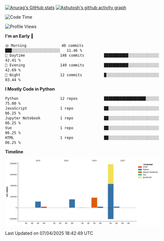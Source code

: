 

[![Anurag's GitHub stats](https://github-readme-stats.vercel.app/api?username=24mlight&show_icons=true&theme=buefy)](https://github.com/anuraghazra/github-readme-stats)
[![Ashutosh's github activity graph](https://github-readme-activity-graph.vercel.app/graph?username=24mlight&theme=tokyo-night)](https://github.com/ashutosh00710/github-readme-activity-graph)

<!--START_SECTION:waka-->
![Code Time](http://img.shields.io/badge/Code%20Time-177%20hrs%2055%20mins-blue)

![Profile Views](http://img.shields.io/badge/Profile%20Views-198-blue)

**I'm an Early 🐤** 

```text
🌞 Morning                40 commits          ███░░░░░░░░░░░░░░░░░░░░░░   11.46 % 
🌆 Daytime                148 commits         ███████████░░░░░░░░░░░░░░   42.41 % 
🌃 Evening                149 commits         ███████████░░░░░░░░░░░░░░   42.69 % 
🌙 Night                  12 commits          █░░░░░░░░░░░░░░░░░░░░░░░░   03.44 % 
```


**I Mostly Code in Python** 

```text
Python                   12 repos            ███████████████████░░░░░░   75.00 % 
JavaScript               1 repo              ██░░░░░░░░░░░░░░░░░░░░░░░   06.25 % 
Jupyter Notebook         1 repo              ██░░░░░░░░░░░░░░░░░░░░░░░   06.25 % 
Vue                      1 repo              ██░░░░░░░░░░░░░░░░░░░░░░░   06.25 % 
HTML                     1 repo              ██░░░░░░░░░░░░░░░░░░░░░░░   06.25 % 
```



**Timeline**

![Lines of Code chart](https://raw.githubusercontent.com/24mlight/24mlight/main/assets/bar_graph.png)


 Last Updated on 07/04/2025 18:42:49 UTC
<!--END_SECTION:waka-->
